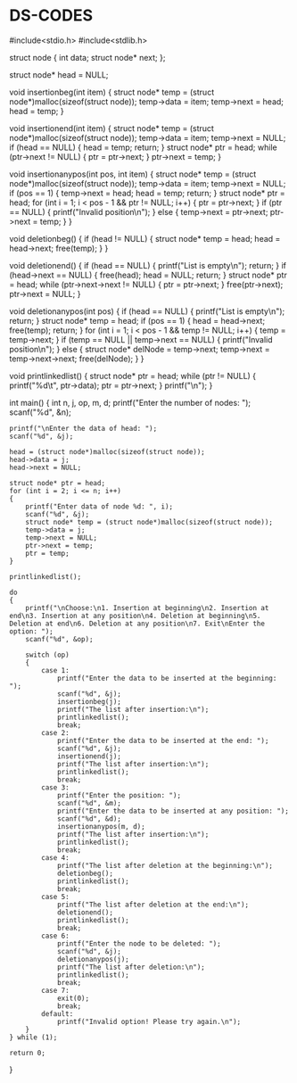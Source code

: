 


































































# DS-CODES
#include<stdio.h>
#include<stdlib.h>

struct node
{
    int data;
    struct node* next;
};

struct node* head = NULL;

void insertionbeg(int item)
{
    struct node* temp = (struct node*)malloc(sizeof(struct node));
    temp->data = item;
    temp->next = head;
    head = temp;
}

void insertionend(int item)
{
    struct node* temp = (struct node*)malloc(sizeof(struct node));
    temp->data = item;
    temp->next = NULL;
    if (head == NULL)
    {
        head = temp;
        return;
    }
    struct node* ptr = head;
    while (ptr->next != NULL)
    {
        ptr = ptr->next;
    }
    ptr->next = temp;
}

void insertionanypos(int pos, int item)
{
    struct node* temp = (struct node*)malloc(sizeof(struct node));
    temp->data = item;
    temp->next = NULL;
    if (pos == 1)
    {
        temp->next = head;
        head = temp;
        return;
    }
    struct node* ptr = head;
    for (int i = 1; i < pos - 1 && ptr != NULL; i++)
    {
        ptr = ptr->next;
    }
    if (ptr == NULL)
    {
        printf("Invalid position\n");
    }
    else
    {
        temp->next = ptr->next;
        ptr->next = temp;
    }
}

void deletionbeg()
{
    if (head != NULL)
    {
        struct node* temp = head;
        head = head->next;
        free(temp);
    }
}

void deletionend()
{
    if (head == NULL)
    {
        printf("List is empty\n");
        return;
    }
    if (head->next == NULL)
    {
        free(head);
        head = NULL;
        return;
    }
    struct node* ptr = head;
    while (ptr->next->next != NULL)
    {
        ptr = ptr->next;
    }
    free(ptr->next);
    ptr->next = NULL;
}

void deletionanypos(int pos)
{
    if (head == NULL)
    {
        printf("List is empty\n");
        return;
    }
    struct node* temp = head;
    if (pos == 1)
    {
        head = head->next;
        free(temp);
        return;
    }
    for (int i = 1; i < pos - 1 && temp != NULL; i++)
    {
        temp = temp->next;
    }
    if (temp == NULL || temp->next == NULL)
    {
        printf("Invalid position\n");
    }
    else
    {
        struct node* delNode = temp->next;
        temp->next = temp->next->next;
        free(delNode);
    }
}

void printlinkedlist()
{
    struct node* ptr = head;
    while (ptr != NULL)
    {
        printf("%d\t", ptr->data);
        ptr = ptr->next;
    }
    printf("\n");
}

int main()
{
    int n, j, op, m, d;
    printf("Enter the number of nodes: ");
    scanf("%d", &n);

    printf("\nEnter the data of head: ");
    scanf("%d", &j);

    head = (struct node*)malloc(sizeof(struct node));
    head->data = j;
    head->next = NULL;

    struct node* ptr = head;
    for (int i = 2; i <= n; i++)
    {
        printf("Enter data of node %d: ", i);
        scanf("%d", &j);
        struct node* temp = (struct node*)malloc(sizeof(struct node));
        temp->data = j;
        temp->next = NULL;
        ptr->next = temp;
        ptr = temp;
    }

    printlinkedlist();

    do
    {
        printf("\nChoose:\n1. Insertion at beginning\n2. Insertion at end\n3. Insertion at any position\n4. Deletion at beginning\n5. Deletion at end\n6. Deletion at any position\n7. Exit\nEnter the option: ");
        scanf("%d", &op);

        switch (op)
        {
            case 1:
                printf("Enter the data to be inserted at the beginning: ");
                scanf("%d", &j);
                insertionbeg(j);
                printf("The list after insertion:\n");
                printlinkedlist();
                break;
            case 2:
                printf("Enter the data to be inserted at the end: ");
                scanf("%d", &j);
                insertionend(j);
                printf("The list after insertion:\n");
                printlinkedlist();
                break;
            case 3:
                printf("Enter the position: ");
                scanf("%d", &m);
                printf("Enter the data to be inserted at any position: ");
                scanf("%d", &d);
                insertionanypos(m, d);
                printf("The list after insertion:\n");
                printlinkedlist();
                break;
            case 4:
                printf("The list after deletion at the beginning:\n");
                deletionbeg();
                printlinkedlist();
                break;
            case 5:
                printf("The list after deletion at the end:\n");
                deletionend();
                printlinkedlist();
                break;
            case 6:
                printf("Enter the node to be deleted: ");
                scanf("%d", &j);
                deletionanypos(j);
                printf("The list after deletion:\n");
                printlinkedlist();
                break;
            case 7:
                exit(0);
                break;
            default:
                printf("Invalid option! Please try again.\n");
        }
    } while (1);

    return 0;
}

